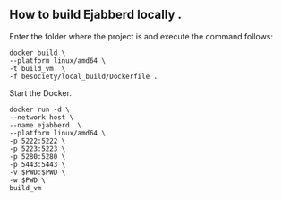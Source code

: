 ## How to build Ejabberd locally .

Enter the folder where the project is and execute the command follows:
```
docker build \
--platform linux/amd64 \
-t build_vm  \
-f besociety/local_build/Dockerfile .
```

Start the Docker.
```
docker run -d \
--network host \
--name ejabberd  \
--platform linux/amd64 \
-p 5222:5222 \
-p 5223:5223 \
-p 5280:5280 \
-p 5443:5443 \
-v $PWD:$PWD \
-w $PWD \
build_vm
```

